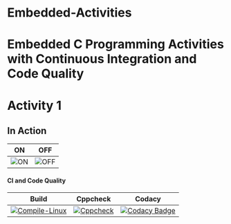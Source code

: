 # Embedded-Activities
# Embedded C Programming Activities with Continuous Integration and Code Quality

# Activity 1 

## In Action

|ON|OFF|
|:--:|:--:|
|![ON]()|![OFF]()|

#### CI and Code Quality

|Build|Cppcheck|Codacy|
|:--:|:--:|:--:|
|[![Compile-Linux](https://github.com/99cherrys/Embedded-Activities/actions/workflows/compile.yml/badge.svg)](https://github.com/99cherrys/Embedded-Activities/actions/workflows/compile.yml)|[![Cppcheck](https://github.com/99cherrys/Embedded-Activities/actions/workflows/cppcheck.yml/badge.svg)](https://github.com/99cherrys/Embedded-Activities/actions/workflows/cppcheck.yml)| [![Codacy Badge](https://app.codacy.com/project/badge/Grade/e67c356d365c44ab8034f155c7f1e93a)](https://www.codacy.com/gh/99cherrys/Embedded-Activities/dashboard?utm_source=github.com&amp;utm_medium=referral&amp;utm_content=99cherrys/Embedded-Activities&amp;utm_campaign=Badge_Grade) |

